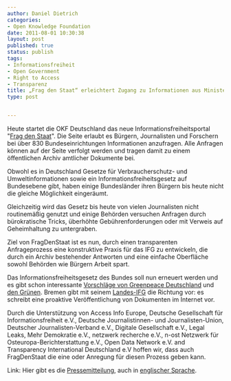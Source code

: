 ```yaml
---
author: Daniel Dietrich
categories:
- Open Knowledge Foundation
date: 2011-08-01 10:30:38
layout: post
published: true
status: publish
tags:
- Informationsfreiheit
- Open Government
- Right to Access
- Transparenz
title: „Frag den Staat“ erleichtert Zugang zu Informationen aus Ministerien und Behörden
type: post


---
```


Heute startet die OKF Deutschland das neue Informationsfreiheitsportal "[Frag den Staat](http://fragdenstaat.de)". Die Seite erlaubt es Bürgern, Journalisten und Forschern bei über 830 Bundeseinrichtungen Informationen anzufragen. Alle Anfragen können auf der Seite verfolgt werden und tragen damit zu einem öffentlichen Archiv amtlicher Dokumente bei.

Obwohl es in Deutschland Gesetze für Verbraucherschutz- und Umweltinformationen sowie ein Informationsfreiheitsgesetz auf Bundesebene gibt, haben einige Bundesländer ihren Bürgern bis heute nicht die gleiche Möglichkeit eingeräumt. 

Gleichzeitig wird das Gesetz bis heute von vielen Journalisten nicht routinemäßig genutzt und einige Behörden versuchen Anfragen durch bürokratische Tricks, überhöhte Gebührenforderungen oder mit Verweis auf Geheimhaltung zu untergraben.

Ziel von FragDenStaat ist es nun, durch einen transparenten Anfrageprozess eine konstruktive Praxis für das IFG zu entwickeln, die durch ein Archiv bestehender Antworten und eine einfache Oberfläche sowohl Behörden wie Bürgern Arbeit spart. 

Das Informationsfreiheitsgesetz des Bundes soll nun erneuert werden und es gibt schon interessante [Vorschläge von Greenpeace Deutschland](http://www.netzwerkrecherche.de/files/nr-buergerinformationsgesetz-factsheet.pdf) und [den Grünen](http://www.gruenes-blog.de/buergerbeteiligung/?p=299). Bremen gibt mit seinem [Landes-IFG](http://www.informationsfreiheit-bremen.de/) die Richtung vor: es schreibt eine proaktive Veröffentlichung von Dokumenten im Internet vor.

Durch die Unterstützung von Access Info Europe, Deutsche Gesellschaft für Informationsfreiheit e.V., Deutsche Journalistinnen- und Journalisten-Union, Deutscher Journalisten-Verband e.V., Digitale Gesellschaft e.V., Legal Leaks, Mehr Demokratie e.V., netzwerk recherche e.V., n-ost Netzwerk für Osteuropa-Berichterstattung e.V., Open Data Network e.V. and Transparency International Deutschland e.V hoffen wir, dass auch FragDenStaat die eine oder Anregung für diesen Prozess geben kann.

Link: Hier gibt es die [Pressemitteilung](http://okfn.de/files/2011/08/FragdenStaat-Pressemitteilung.pdf), auch in [englischer Sprache](http://okfn.de/files/2011/08/FragdenStaat-PressReleaseEN.pdf).